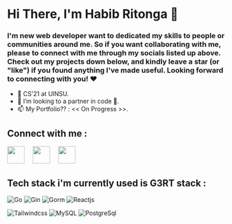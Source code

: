 # Hi There, I'm Habib Ritonga 👋

### I'm new web developer want to dedicated my skills to people or communities around me. So if you want collaborating with me, please to connect with me through my       socials listed up above. Check out my projects down below, and kindly leave a star (or "like") if you found anything I've made useful. Looking forward to               connecting with you! ❤️

- 📖 CS'21 at UINSU.
- 💞️ I’m looking to a partner in code 👀.
- 📫 My Portfolio?? : << On Progress >>.


## Connect with me :
<a href = "https://www.instagram.com/mhdnaufalhartg/" alt="Instagram"><img src="https://img.icons8.com/fluency//000000/instagram-new.png" height="40" width="40" style= margin-right:15px;/></a>
<a href = "https://www.twitter.com/mhdnaufalhartg/" alt="Twitter"><img src="https://cdn-icons-png.flaticon.com/512/3128/3128310.png" height="40" width="40" style= margin-right:15px;/></a>
<a href = "mailto:devdothabib@gmail.com" alt="Email"><img src="https://img.icons8.com/color/48/000000/gmail-new.png" height="40" width="40" style= margin-right:15px;/></a>


## Tech stack i'm currently used is G3RT stack :
![Go](https://img.shields.io/badge/go-blue?style=for-the-badge)
![Gin](https://img.shields.io/badge/gin-blue?style=for-the-badge)
![Gorm](https://img.shields.io/badge/gorm-blue?style=for-the-badge)
![Reactjs](https://img.shields.io/badge/-React-blue?style=for-the-badge)

![Tailwindcss](https://img.shields.io/badge/-tailwindcss-blue?style=for-the-badge)
![MySQL](https://img.shields.io/badge/-mysql-white?style=for-the-badge)
![PostgreSql](https://img.shields.io/badge/-postgresql-green?style=for-the-badge)
